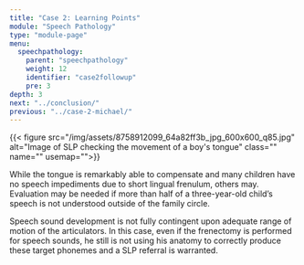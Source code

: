 ```yaml
---
title: "Case 2: Learning Points"
module: "Speech Pathology"
type: "module-page"
menu:
  speechpathology:
    parent: "speechpathology"
    weight: 12
    identifier: "case2followup"
    pre: 3
depth: 3
next: "../conclusion/"
previous: "../case-2-michael/"
---
```

<div class="pageblock right img-polaroid img-rounded">
<div class="caption">
</div>
{{< figure src="/img/assets/8758912099_64a82ff3b_jpg_600x600_q85.jpg" alt="Image of SLP checking the movement of a boy's tongue" class="" name="" usemap="">}}</div><div class="pageblock"><p>While the tongue is remarkably able to compensate and many children have no speech impediments due to short lingual frenulum, others may. Evaluation may be needed if more than half of a three-year-old child’s speech is not understood outside of the family circle.</p>
<p>Speech sound development is not fully contingent upon adequate range of motion of the articulators. In this case, even if the frenectomy is performed for speech sounds, he still is not using his anatomy to correctly produce these target phonemes and a SLP referral is warranted.</p>
</div>